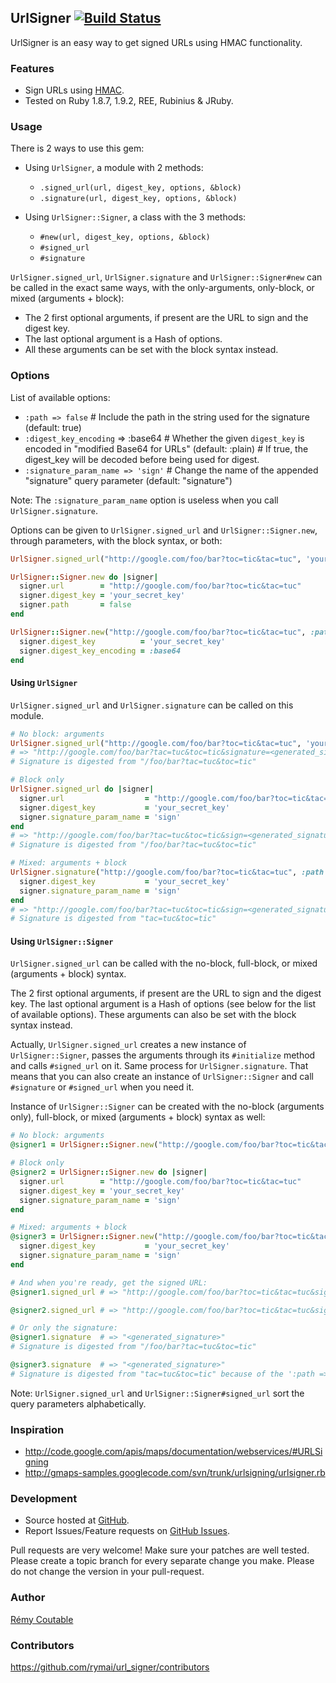 ## UrlSigner [![Build Status](http://travis-ci.org/rymai/url_signer.png)](http://travis-ci.org/rymai/url_signer)

UrlSigner is an easy way to get signed URLs using HMAC functionality.

### Features

* Sign URLs using [HMAC](http://www.ietf.org/rfc/rfc2104.txt).
* Tested on Ruby 1.8.7, 1.9.2, REE, Rubinius & JRuby.

### Usage

There is 2 ways to use this gem:

- Using `UrlSigner`, a module with 2 methods:
  - `.signed_url(url, digest_key, options, &block)`
  - `.signature(url, digest_key, options, &block)`
  
- Using `UrlSigner::Signer`, a class with the 3 methods:
  - `#new(url, digest_key, options, &block)`
  - `#signed_url`
  - `#signature`

`UrlSigner.signed_url`, `UrlSigner.signature` and `UrlSigner::Signer#new` can be called in the exact same ways, with the 
only-arguments, only-block, or mixed (arguments + block):

  - The 2 first optional arguments, if present are the URL to sign and the digest key.
  - The last optional argument is a Hash of options.
  - All these arguments can be set with the block syntax instead.

### Options

List of available options:

- `:path => false`                  # Include the path in the string used for the signature (default: true)
- `:digest_key_encoding` => :base64 # Whether the given `digest_key` is encoded in "modified Base64 for URLs" (default: 
:plain)
                                    # If true, the digest_key will be decoded before being used for digest.
- `:signature_param_name => 'sign'` # Change the name of the appended "signature" query parameter (default: 
"signature")

Note: The `:signature_param_name` option is useless when you call `UrlSigner.signature`.

Options can be given to `UrlSigner.signed_url` and `UrlSigner::Signer.new`, through parameters, with the block syntax, or 
both:

```ruby
UrlSigner.signed_url("http://google.com/foo/bar?toc=tic&tac=tuc", 'your_secret_key', :path => false)

UrlSigner::Signer.new do |signer|
  signer.url        = "http://google.com/foo/bar?toc=tic&tac=tuc"
  signer.digest_key = 'your_secret_key'
  signer.path       = false
end

UrlSigner::Signer.new("http://google.com/foo/bar?toc=tic&tac=tuc", :path => false) do |signer|
  signer.digest_key          = 'your_secret_key'
  signer.digest_key_encoding = :base64
end
```

#### Using `UrlSigner`

`UrlSigner.signed_url` and `UrlSigner.signature` can be called on this module.

```ruby
# No block: arguments
UrlSigner.signed_url("http://google.com/foo/bar?toc=tic&tac=tuc", 'your_secret_key', {})
# => "http://google.com/foo/bar?tac=tuc&toc=tic&signature=<generated_signature>"
# Signature is digested from "/foo/bar?tac=tuc&toc=tic"

# Block only
UrlSigner.signed_url do |signer|
  signer.url                  = "http://google.com/foo/bar?toc=tic&tac=tuc"
  signer.digest_key           = 'your_secret_key'
  signer.signature_param_name = 'sign'
end
# => "http://google.com/foo/bar?tac=tuc&toc=tic&sign=<generated_signature>"
# Signature is digested from "/foo/bar?tac=tuc&toc=tic"

# Mixed: arguments + block
UrlSigner.signature("http://google.com/foo/bar?toc=tic&tac=tuc", :path => false) do |signer|
  signer.digest_key           = 'your_secret_key'
  signer.signature_param_name = 'sign'
end
# => "http://google.com/foo/bar?tac=tuc&toc=tic&sign=<generated_signature>"
# Signature is digested from "tac=tuc&toc=tic"
```

#### Using `UrlSigner::Signer`

`UrlSigner.signed_url` can be called with the no-block, full-block, or mixed (arguments + block) syntax.

The 2 first optional arguments, if present are the URL to sign and the digest key.
The last optional argument is a Hash of options (see below for the list of available options).
These arguments can also be set with the block syntax instead.

Actually, `UrlSigner.signed_url` creates a new instance of `UrlSigner::Signer`, passes the arguments through its 
`#initialize` method and calls `#signed_url` on it. Same process for `UrlSigner.signature`.
That means that you can also create an instance of `UrlSigner::Signer` and call `#signature` or `#signed_url` when you 
need it.

Instance of `UrlSigner::Signer` can be created with the no-block (arguments only), full-block, or mixed (arguments + 
block) syntax as well:

```ruby
# No block: arguments
@signer1 = UrlSigner::Signer.new("http://google.com/foo/bar?toc=tic&tac=tuc", 'your_secret_key', {})

# Block only
@signer2 = UrlSigner::Signer.new do |signer|
  signer.url        = "http://google.com/foo/bar?toc=tic&tac=tuc"
  signer.digest_key = 'your_secret_key'
  signer.signature_param_name = 'sign'
end

# Mixed: arguments + block
@signer3 = UrlSigner::Signer.new("http://google.com/foo/bar?toc=tic&tac=tuc", :path => false) do |signer|
  signer.digest_key           = 'your_secret_key'
  signer.signature_param_name = 'sign'
end

# And when you're ready, get the signed URL:
@signer1.signed_url # => "http://google.com/foo/bar?toc=tic&tac=tuc&signature=<generated_signature>"

@signer2.signed_url # => "http://google.com/foo/bar?toc=tic&tac=tuc&sign=<generated_signature>"

# Or only the signature:
@signer1.signature  # => "<generated_signature>"
# Signature is digested from "/foo/bar?tac=tuc&toc=tic"

@signer3.signature  # => "<generated_signature>"
# Signature is digested from "tac=tuc&toc=tic" because of the ':path => false' option
```

Note: `UrlSigner.signed_url` and `UrlSigner::Signer#signed_url` sort the query parameters alphabetically.

### Inspiration

- http://code.google.com/apis/maps/documentation/webservices/#URLSigning
- http://gmaps-samples.googlecode.com/svn/trunk/urlsigning/urlsigner.rb

### Development

* Source hosted at [GitHub](https://github.com/rymai/url_signer).
* Report Issues/Feature requests on [GitHub Issues](https://github.com/rymai/url_signer/issues).

Pull requests are very welcome! Make sure your patches are well tested. Please create a topic branch for every separate 
change
you make. Please do not change the version in your pull-request.

### Author

[Rémy Coutable](https://github.com/rymai)

### Contributors

https://github.com/rymai/url_signer/contributors
